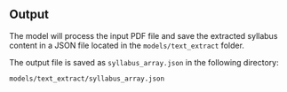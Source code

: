 ## Output
The model will process the input PDF file and save the extracted syllabus content in a JSON file located in the `models/text_extract` folder.

The output file is saved as `syllabus_array.json` in the following directory:

```bash
models/text_extract/syllabus_array.json
```